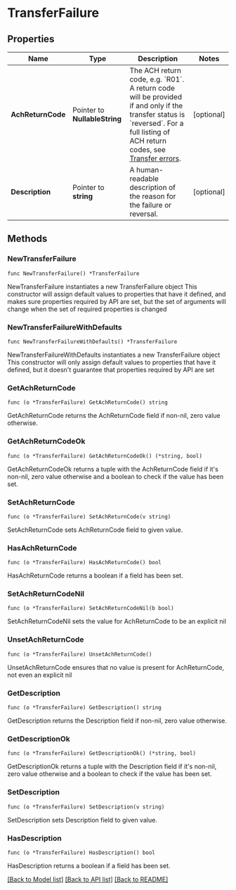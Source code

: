 # TransferFailure

## Properties

Name | Type | Description | Notes
------------ | ------------- | ------------- | -------------
**AchReturnCode** | Pointer to **NullableString** | The ACH return code, e.g. &#x60;R01&#x60;.  A return code will be provided if and only if the transfer status is &#x60;reversed&#x60;. For a full listing of ACH return codes, see [Transfer errors](https://plaid.com/docs/errors/transfer/#ach-return-codes). | [optional] 
**Description** | Pointer to **string** | A human-readable description of the reason for the failure or reversal. | [optional] 

## Methods

### NewTransferFailure

`func NewTransferFailure() *TransferFailure`

NewTransferFailure instantiates a new TransferFailure object
This constructor will assign default values to properties that have it defined,
and makes sure properties required by API are set, but the set of arguments
will change when the set of required properties is changed

### NewTransferFailureWithDefaults

`func NewTransferFailureWithDefaults() *TransferFailure`

NewTransferFailureWithDefaults instantiates a new TransferFailure object
This constructor will only assign default values to properties that have it defined,
but it doesn't guarantee that properties required by API are set

### GetAchReturnCode

`func (o *TransferFailure) GetAchReturnCode() string`

GetAchReturnCode returns the AchReturnCode field if non-nil, zero value otherwise.

### GetAchReturnCodeOk

`func (o *TransferFailure) GetAchReturnCodeOk() (*string, bool)`

GetAchReturnCodeOk returns a tuple with the AchReturnCode field if it's non-nil, zero value otherwise
and a boolean to check if the value has been set.

### SetAchReturnCode

`func (o *TransferFailure) SetAchReturnCode(v string)`

SetAchReturnCode sets AchReturnCode field to given value.

### HasAchReturnCode

`func (o *TransferFailure) HasAchReturnCode() bool`

HasAchReturnCode returns a boolean if a field has been set.

### SetAchReturnCodeNil

`func (o *TransferFailure) SetAchReturnCodeNil(b bool)`

 SetAchReturnCodeNil sets the value for AchReturnCode to be an explicit nil

### UnsetAchReturnCode
`func (o *TransferFailure) UnsetAchReturnCode()`

UnsetAchReturnCode ensures that no value is present for AchReturnCode, not even an explicit nil
### GetDescription

`func (o *TransferFailure) GetDescription() string`

GetDescription returns the Description field if non-nil, zero value otherwise.

### GetDescriptionOk

`func (o *TransferFailure) GetDescriptionOk() (*string, bool)`

GetDescriptionOk returns a tuple with the Description field if it's non-nil, zero value otherwise
and a boolean to check if the value has been set.

### SetDescription

`func (o *TransferFailure) SetDescription(v string)`

SetDescription sets Description field to given value.

### HasDescription

`func (o *TransferFailure) HasDescription() bool`

HasDescription returns a boolean if a field has been set.


[[Back to Model list]](../README.md#documentation-for-models) [[Back to API list]](../README.md#documentation-for-api-endpoints) [[Back to README]](../README.md)



